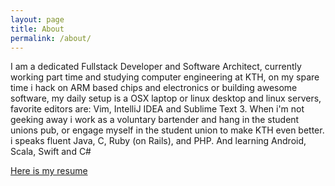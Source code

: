 ```yaml
---
layout: page
title: About
permalink: /about/
---
```


I am a dedicated Fullstack Developer and Software Architect, currently working part time and studying computer engineering at KTH, on my spare time i hack on ARM based chips and electronics or building awesome software, my daily setup is a OSX laptop or linux desktop and linux servers, favorite editors are: Vim, IntelliJ IDEA and Sublime Text 3. When i'm not geeking away i work as a voluntary bartender and hang in the student unions pub, or engage myself in the student union to make KTH even better. 
i speaks fluent Java, C, Ruby (on Rails), and PHP. And learning Android, Scala, Swift and C#

[Here is my resume](/resume/resume.pdf)

